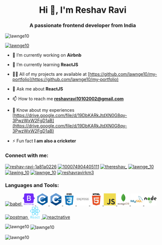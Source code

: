 <h1 align="center">Hi 👋, I'm Reshav Ravi</h1>
<h3 align="center">A passionate frontend developer from India</h3>

<p align="left"> <img src="https://komarev.com/ghpvc/?username=lawnge10&label=Profile%20views&color=0e75b6&style=flat" alt="lawnge10" /> </p>

<p align="left"> <a href="https://github.com/ryo-ma/github-profile-trophy"><img src="https://github-profile-trophy.vercel.app/?username=lawnge10" alt="lawnge10" /></a> </p>

- 🔭 I’m currently working on **Airbnb**

- 🌱 I’m currently learning **ReactJS**

- 👨‍💻 All of my projects are available at [https://github.com/lawnge10/my-portfolio](https://github.com/lawnge10/my-portfolio)

- 💬 Ask me about **ReactJS**

- 📫 How to reach me **reshavravi10102002@gmail.com**

- 📄 Know about my experiences [https://drive.google.com/file/d/19DbKARkJtdXN0G8qy-3PwzWxW2FgD1aB](https://drive.google.com/file/d/19DbKARkJtdXN0G8qy-3PwzWxW2FgD1aB)

- ⚡ Fun fact **I am also a cricketer**

<h3 align="left">Connect with me:</h3>
<p align="left">
<a href="https://linkedin.com/in/reshav-ravi-1a81a0226" target="blank"><img align="center" src="https://raw.githubusercontent.com/rahuldkjain/github-profile-readme-generator/master/src/images/icons/Social/linked-in-alt.svg" alt="reshav-ravi-1a81a0226" height="30" width="40" /></a>
<a href="https://fb.com/100074904405111" target="blank"><img align="center" src="https://raw.githubusercontent.com/rahuldkjain/github-profile-readme-generator/master/src/images/icons/Social/facebook.svg" alt="100074904405111" height="30" width="40" /></a>
<a href="https://instagram.com/thereshav_" target="blank"><img align="center" src="https://raw.githubusercontent.com/rahuldkjain/github-profile-readme-generator/master/src/images/icons/Social/instagram.svg" alt="thereshav_" height="30" width="40" /></a>
<a href="https://www.codechef.com/users/lawnge_10" target="blank"><img align="center" src="https://cdn.jsdelivr.net/npm/simple-icons@3.1.0/icons/codechef.svg" alt="lawnge_10" height="30" width="40" /></a>
<a href="https://codeforces.com/profile/lawing_10" target="blank"><img align="center" src="https://raw.githubusercontent.com/rahuldkjain/github-profile-readme-generator/master/src/images/icons/Social/codeforces.svg" alt="lawing_10" height="30" width="40" /></a>
<a href="https://www.leetcode.com/lawnge_10" target="blank"><img align="center" src="https://raw.githubusercontent.com/rahuldkjain/github-profile-readme-generator/master/src/images/icons/Social/leet-code.svg" alt="lawnge_10" height="30" width="40" /></a>
<a href="https://auth.geeksforgeeks.org/user/reshavravirkm3" target="blank"><img align="center" src="https://raw.githubusercontent.com/rahuldkjain/github-profile-readme-generator/master/src/images/icons/Social/geeks-for-geeks.svg" alt="reshavravirkm3" height="30" width="40" /></a>
</p>

<h3 align="left">Languages and Tools:</h3>
<p align="left"> <a href="https://babeljs.io/" target="_blank" rel="noreferrer"> <img src="https://www.vectorlogo.zone/logos/babeljs/babeljs-icon.svg" alt="babel" width="40" height="40"/> </a> <a href="https://getbootstrap.com" target="_blank" rel="noreferrer"> <img src="https://raw.githubusercontent.com/devicons/devicon/master/icons/bootstrap/bootstrap-plain-wordmark.svg" alt="bootstrap" width="40" height="40"/> </a> <a href="https://www.cprogramming.com/" target="_blank" rel="noreferrer"> <img src="https://raw.githubusercontent.com/devicons/devicon/master/icons/c/c-original.svg" alt="c" width="40" height="40"/> </a> <a href="https://www.w3schools.com/cpp/" target="_blank" rel="noreferrer"> <img src="https://raw.githubusercontent.com/devicons/devicon/master/icons/cplusplus/cplusplus-original.svg" alt="cplusplus" width="40" height="40"/> </a> <a href="https://www.w3schools.com/css/" target="_blank" rel="noreferrer"> <img src="https://raw.githubusercontent.com/devicons/devicon/master/icons/css3/css3-original-wordmark.svg" alt="css3" width="40" height="40"/> </a> <a href="https://expressjs.com" target="_blank" rel="noreferrer"> <img src="https://raw.githubusercontent.com/devicons/devicon/master/icons/express/express-original-wordmark.svg" alt="express" width="40" height="40"/> </a> <a href="https://www.w3.org/html/" target="_blank" rel="noreferrer"> <img src="https://raw.githubusercontent.com/devicons/devicon/master/icons/html5/html5-original-wordmark.svg" alt="html5" width="40" height="40"/> </a> <a href="https://developer.mozilla.org/en-US/docs/Web/JavaScript" target="_blank" rel="noreferrer"> <img src="https://raw.githubusercontent.com/devicons/devicon/master/icons/javascript/javascript-original.svg" alt="javascript" width="40" height="40"/> </a> <a href="https://www.mongodb.com/" target="_blank" rel="noreferrer"> <img src="https://raw.githubusercontent.com/devicons/devicon/master/icons/mongodb/mongodb-original-wordmark.svg" alt="mongodb" width="40" height="40"/> </a> <a href="https://www.mysql.com/" target="_blank" rel="noreferrer"> <img src="https://raw.githubusercontent.com/devicons/devicon/master/icons/mysql/mysql-original-wordmark.svg" alt="mysql" width="40" height="40"/> </a> <a href="https://nodejs.org" target="_blank" rel="noreferrer"> <img src="https://raw.githubusercontent.com/devicons/devicon/master/icons/nodejs/nodejs-original-wordmark.svg" alt="nodejs" width="40" height="40"/> </a> <a href="https://postman.com" target="_blank" rel="noreferrer"> <img src="https://www.vectorlogo.zone/logos/getpostman/getpostman-icon.svg" alt="postman" width="40" height="40"/> </a> <a href="https://reactjs.org/" target="_blank" rel="noreferrer"> <img src="https://raw.githubusercontent.com/devicons/devicon/master/icons/react/react-original-wordmark.svg" alt="react" width="40" height="40"/> </a> <a href="https://reactnative.dev/" target="_blank" rel="noreferrer"> <img src="https://reactnative.dev/img/header_logo.svg" alt="reactnative" width="40" height="40"/> </a> </p>


<p><img align="left" src="https://github-readme-stats.vercel.app/api/top-langs?username=lawnge10&show_icons=true&locale=en&layout=compact" alt="lawnge10" /></p>

<p>&nbsp;<img align="center" src="https://github-readme-stats.vercel.app/api?username=lawnge10&show_icons=true&locale=en" alt="lawnge10" /></p>

<p><img align="center" src="https://github-readme-streak-stats.herokuapp.com/?user=lawnge10&" alt="lawnge10" /></p>
